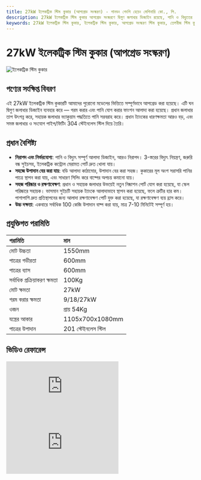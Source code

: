 ```yaml
---
title: 27kW ইলেকট্রিক স্টিম কুকার (আপগ্রেড সংস্করণ) - শানডং শেংশি হেচেং মেশিনারি কো., লি.
description: 27kW ইলেকট্রিক স্টিম কুকার আপগ্রেড সংস্করণে দ্বিগুণ জলাধার ডিজাইন রয়েছে, পানি ও বিদ্যুতের আলাদা নিরাপদ গঠন, একবারে সর্বাধিক 100 কেজি উপাদান বাষ্প করা যায়, 7-10 মিনিটেই সম্পন্ন হয়, 304 স্টেইনলেস স্টিল উপাদান।
keywords: 27kW ইলেকট্রিক স্টিম কুকার, ইলেকট্রিক স্টিম কুকার, আপগ্রেড সংস্করণ স্টিম কুকার, তেলবীজ স্টিম কুকার, স্টিম কুকিং যন্ত্র, ইলেকট্রিক স্টিম যন্ত্র, 27KW স্টিম কুকার, তেলবীজ প্রি-প্রসেসিং যন্ত্র, স্টিম পট, ইলেকট্রিক হিট স্টিম কুকার, তেলবীজ রান্না যন্ত্র, স্টিম কুকার যন্ত্রপাতি, তেলবীজ স্টিম প্রক্রিয়া যন্ত্র, 27kW আপগ্রেড ইলেকট্রিক স্টিম কুকার
---
```


# 27kW ইলেকট্রিক স্টিম কুকার (আপগ্রেড সংস্করণ)
![ইলেকট্রিক স্টিম কুকার](https://i.postimg.cc/gYfJ8gy9/27KW.png?dl=1)

## পণ্যের সংক্ষিপ্ত বিবরণ

এই 27kW ইলেকট্রিক স্টিম কুকারটি আমাদের পুরোনো মডেলের ভিত্তিতে সম্পূর্ণভাবে আপগ্রেড করা হয়েছে। এটি ঘন দ্বিগুণ জলাধার ডিজাইন ব্যবহার করে — গরম করার এবং পানি যোগ করার ফাংশন আলাদা করা হয়েছে। প্রধান জলাধার তাপ উৎপন্ন করে, সহায়ক জলাধার ভ্যাকুয়াম পদ্ধতিতে পানি সরবরাহ করে। প্রধান ট্যাংকের ধারণক্ষমতা আরও বড়, এবং সমস্ত জলাধার ও সংযোগ পাইপ/ফিটিং 304 স্টেইনলেস স্টিল দিয়ে তৈরি।

## প্রধান বৈশিষ্ট্য

- **নিরাপদ এবং নির্ভরযোগ্য**: পানি ও বিদ্যুৎ সম্পূর্ণ আলাদা ডিজাইন, আরও নিরাপদ। 3-স্তরের বিদ্যুৎ নিয়ন্ত্রণ, জরুরি বন্ধ সুইচসহ, ইলেকট্রিক কন্ট্রোল মেরামত পোর্ট দ্রুত খোলা যায়।
- **সহজে উপাদান বের করা যায়**: বডি আলাদা কাঠামোর, উপাদান বের করা সহজ। কুকারের মূল অংশ সরাসরি পানির পাত্রে স্থাপন করা যায়, এবং সাধারণ সিলিং করে বাষ্পের অপচয় কমানো যায়।
- **সহজ পরিষ্কার ও রক্ষণাবেক্ষণ**: প্রধান ও সহায়ক জলাধার উভয়েই নতুন নিষ্কাশন পোর্ট যোগ করা হয়েছে, যা স্কেল পরিষ্কারে সহায়ক। ভাসমান সুইচটি সহায়ক ট্যাংকে আলাদাভাবে স্থাপন করা হয়েছে, ফলে ত্রুটির হার কম। পাশাপাশি দ্রুত প্রতিস্থাপনের জন্য আলাদা রক্ষণাবেক্ষণ পোর্ট যুক্ত করা হয়েছে, যা রক্ষণাবেক্ষণ ব্যয় হ্রাস করে।
- **উচ্চ দক্ষতা**: একবারে সর্বাধিক 100 কেজি উপাদান বাষ্প করা যায়, মাত্র 7-10 মিনিটেই সম্পূর্ণ হয়।

## প্রযুক্তিগত পরামিতি

| পরামিতি | মান |
| :----------- | :--------------- |
| মোট উচ্চতা | 1550mm |
| পাত্রের গভীরতা | 600mm |
| পাত্রের ব্যাস | 600mm |
| সর্বাধিক প্রক্রিয়াকরণ ক্ষমতা | 100Kg |
| মোট ক্ষমতা | 27kW |
| গরম করার ক্ষমতা | 9/18/27kW |
| ওজন | প্রায় 54Kg |
| যন্ত্রের আকার | 1105x700x1080mm |
| পাত্রের উপাদান | 201 স্টেইনলেস স্টিল |

## ভিডিও রেফারেন্স

<div class="video-container">
  <iframe src="https://www.youtube.com/embed/7DEUDsks6_k" frameborder="0" allow="accelerometer; autoplay; clipboard-write; encrypted-media; gyroscope; picture-in-picture" allowfullscreen></iframe>
</div>

<div class="video-container">
  <iframe src="https://www.youtube.com/embed/pOfefDJgwMQ" frameborder="0" allow="accelerometer; autoplay; clipboard-write; encrypted-media; gyroscope; picture-in-picture" allowfullscreen></iframe>
</div>